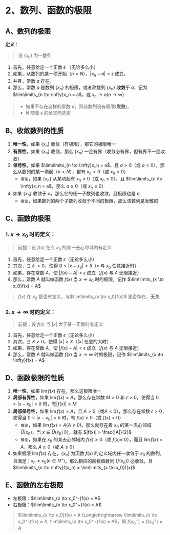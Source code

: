 # 2、数列、函数的极限

## A、数列的极限

__定义__：

> 设 $\{ x_n \}$ 为一数列

1. 首先，任意给定一个正数 $\epsilon$ （无论多么小）
2. 如果，从数列的某一项开始（$n > N$），$|x_n - a| < \epsilon$ 成立，
3. 并且，常数 $a$ 存在，
4. 那么，常数 $a$ 是数列 $\{ x_n \}$ 的极限，或者称数列 $\{ x_n \}$ **收敛**于 $a$，记为 $\lim\limits_{n \to \infty}x_n = a$，或 $x_n \to a (n \to \infty)$

> - 如果不存在这样的常数 $a$，则该数列没有极限(**发散**)。
> - $N$ 随着 $\epsilon$ 的给定而选定

## B、收敛数列的性质

1. **唯一性**，如果 $\{ x_n \}$ 收敛（有极限），那它的极限唯一
2. **有界性**，如果 $\{ x_n \}$ 收敛，那么 $\{ x_n \}$ 一定有界（收敛必有界，但有界不一定收敛）
3. **保号性**，如果 $\lim\limits_{n \to \infty}x_n = a$，且 $a > 0$（或 $a < 0$），那么从数列的某一项起（$n > N$），都有 $x_n > 0$（或 $x_n < 0$）
    - `推论`，如果 $\{ x_n \}$ 从某项起有 $x_n \geqslant 0$（或 $x_n \leqslant 0$），且 $\lim\limits_{n \to \infty}x_n = a$，那么 $a \geqslant 0$（或 $x_n \leqslant 0$）
4. 如果 $\{ x_n \}$ 收敛于 $a$，那么它的任一子数列也收敛，且极限也是 $a$
    - `推论`，如果数列的两个子数列收敛于不同的极限，那么该数列是发散的

## C、函数的极限

### 1. $x \to x_0$ 时的定义：

> 前提：设 $f(x)$ 在点 $x_0$ 的某一去心邻域内有定义

1. 首先，任意给定一个正数 $\epsilon$（无论多么小）
2. 其次，$\exists\;\delta\;> 0$，使得 $0 < |x - x_0| < \delta$（$x$ 与 $x_0$ 任意接近时）
3. 如果，存在常数 $A$，使 $|f(x) - A| < \epsilon$ 成立（$f(x)$ 与 $A$ 无限接近）
4. 那么，常数 $A$ 就叫做函数 $f(x)$ 当 $x \to x_0$ 时的极限，记作 $\lim\limits_{x \to x_0}f(x) = A$

> $f(x)$ 在 $x_0$ 是否有定义，与$\lim\limits_{x \to x_0}f(x)$ 是否存在，**无关**

### 2. $x \to \infty$ 时的定义：  

> 前提：设 $f(x)$ 当 $|x|$ 大于某一正数时有定义

1. 首先，任意给定一个正数 $\epsilon$（无论多么小）
2. 其次，$\exists\; X > 0$，使得 $|x| > X$（|$x$| 任意的大时）
3. 如果，存在常数 $A$，使 $|f(x) - A| < \epsilon$ 成立（$f(x)$ 与 $A$ 无限接近）
4. 那么，常数 $A$ 就叫做函数 $f(x)$ 当 $x \to \infty$ 时的极限，记作 $\lim\limits_{x \to \infty}f(x) = A$

## D、函数极限的性质

1. __唯一性__，如果 $\lim{f(x)}$ 存在，那么这极限唯一
2. __局部有界性__，如果 $\lim{f(x)} = A$，那么存在常数 $M > 0$ 和 $\epsilon > 0$，使得当 $0 < |x - x_0| < \delta$ 时，有$|f(x)| \leqslant M$
3. __局部保号性__，如果 $\lim{f(x)} = A$，且 $A > 0$（或$A < 0$），那么存在常数 $\epsilon > 0$，使得当 $0 < |x - x_0| < \delta$ 时，有 $f(x) > 0$（或 $f(x) < 0$）
    - `推论`，如果 $\lim{f(x)} = A (A \neq 0)$，那么就存在着 $x_0$ 的某一去心邻域 $\mathring{U}(x_0)$，当 $x \in \mathring{U}(x_0)$ 时，就有 $|f(x)| > \frac{|A|}{2}$
    - `推论`，如果在 $x_0$ 的某去心邻域内 $f(x) \geqslant 0$（或 $f(x) \leqslant$ 0），而且 $\lim{f(x)} = A$，那么 $A \geqslant 0$（或 $A \leqslant 0$）
4. 如果极限 $\lim{f(x)}$ 存在，$\{ x_n \}$ 为函数 $f(x)$ 的定义域内任一收敛于 $x_0$ 的数列，且满足：$x_n \ne x_0 (n \in N^+)$，那么相应的函数值数列 $\{f(x_n)\}$ 必收敛，且 $\lim\limits_{n \to \infty}f(x_n) = \lim\limits_{x \to x_0}f(x)$

## E、函数的左右极限

- 左极限：$\lim\limits_{x \to x_0^-}f(x) = A$
- 右极限：$\lim\limits_{x \to x_0^+}f(x) = A$
> $\lim\limits_{x \to x_0}f(x) = A \Longleftrightarrow \lim\limits_{x \to x_0^-}f(x) = A, \lim\limits_{x \to x_0^+}f(x) = A$，即 $f(x_0^-) = f(x_0^+) = A$